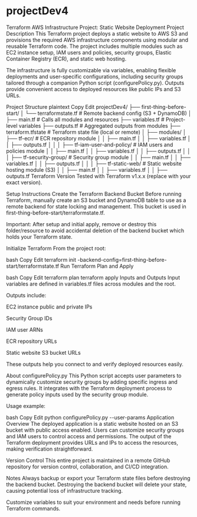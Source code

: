 # projectDev4

Terraform AWS Infrastructure Project: Static Website Deployment
Project Description
This Terraform project deploys a static website to AWS S3 and provisions the required AWS infrastructure components using modular and reusable Terraform code. The project includes multiple modules such as EC2 instance setup, IAM users and policies, security groups, Elastic Container Registry (ECR), and static web hosting.

The infrastructure is fully customizable via variables, enabling flexible deployments and user-specific configurations, including security groups tailored through a companion Python script (configurePolicy.py). Outputs provide convenient access to deployed resources like public IPs and S3 URLs.

Project Structure
plaintext
Copy
Edit
projectDev4/
├── first-thing-before-start/
│   └── terraformstate.tf               # Remote backend config (S3 + DynamoDB)
│
├── main.tf                            # Calls all modules and resources
├── variables.tf                       # Project-level variables
├── outputs.tf                         # Aggregated outputs from modules
├── terraform.tfstate                  # Terraform state file (local or remote)
│
├── modules/
│   ├── tf-ecr/                        # ECR repository module
│   │   ├── main.tf
│   │   ├── variables.tf
│   │   ├── outputs.tf
│   │
│   ├── tf-iam-user-and-policy/        # IAM users and policies module
│   │   ├── main.tf
│   │   ├── variables.tf
│   │   ├── outputs.tf
│   │
│   ├── tf-security-group/              # Security group module
│   │   ├── main.tf
│   │   ├── variables.tf
│   │   ├── outputs.tf
│   │
│   ├── tf-static-web/                  # Static website hosting module (S3)
│   │   ├── main.tf
│   │   ├── variables.tf
│   │   ├── outputs.tf
Terraform Version
Tested with Terraform v1.x.x (replace with your exact version).

Setup Instructions
Create the Terraform Backend Bucket
Before running Terraform, manually create an S3 bucket and DynamoDB table to use as a remote backend for state locking and management.
This bucket is used in first-thing-before-start/terraformstate.tf.

Important: After setup and initial apply, remove or destroy this folder/resource to avoid accidental deletion of the backend bucket which holds your Terraform state.

Initialize Terraform
From the project root:

bash
Copy
Edit
terraform init -backend-config=first-thing-before-start/terraformstate.tf
Run Terraform Plan and Apply

bash
Copy
Edit
terraform plan
terraform apply
Inputs and Outputs
Input variables are defined in variables.tf files across modules and the root.

Outputs include:

EC2 instance public and private IPs

Security Group IDs

IAM user ARNs

ECR repository URLs

Static website S3 bucket URLs

These outputs help you connect to and verify deployed resources easily.

About configurePolicy.py
This Python script accepts user parameters to dynamically customize security groups by adding specific ingress and egress rules. It integrates with the Terraform deployment process to generate policy inputs used by the security group module.

Usage example:

bash
Copy
Edit
python configurePolicy.py --user-params <params>
Application Overview
The deployed application is a static website hosted on an S3 bucket with public access enabled. Users can customize security groups and IAM users to control access and permissions. The output of the Terraform deployment provides URLs and IPs to access the resources, making verification straightforward.

Version Control
This entire project is maintained in a remote GitHub repository for version control, collaboration, and CI/CD integration.

Notes
Always backup or export your Terraform state files before destroying the backend bucket. Destroying the backend bucket will delete your state, causing potential loss of infrastructure tracking.

Customize variables to suit your environment and needs before running Terraform commands.
